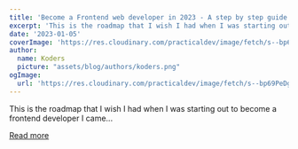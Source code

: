 ```yaml
---
title: 'Become a Frontend web developer in 2023 - A step by step guide'
excerpt: 'This is the roadmap that I wish I had when I was starting out to become a frontend developer I came...'
date: '2023-01-05'
coverImage: 'https://res.cloudinary.com/practicaldev/image/fetch/s--bp69PeDg--/c_imagga_scale,f_auto,fl_progressive,h_420,q_auto,w_1000/https://dev-to-uploads.s3.amazonaws.com/uploads/articles/wdmj4neyy079rsu4sl03.png'
author:
  name: Koders
  picture: "assets/blog/authors/koders.png"
ogImage:
  url: 'https://res.cloudinary.com/practicaldev/image/fetch/s--bp69PeDg--/c_imagga_scale,f_auto,fl_progressive,h_420,q_auto,w_1000/https://dev-to-uploads.s3.amazonaws.com/uploads/articles/wdmj4neyy079rsu4sl03.png'
---
```


This is the roadmap that I wish I had when I was starting out to become a frontend developer I came...

[Read more](https://dev.to/shubhicodes/become-a-frontend-web-developer-in-2023-a-step-by-step-guide-m24)
